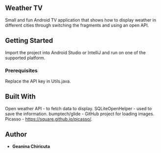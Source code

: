 ## Weather TV

Small and fun Android TV application that shows how to display weather in different cities through switching the fragments and using an open API.

## Getting Started
Import the project into Android Studio or IntelliJ and run on one of the supported platform.

### Prerequisites
Replace the API key in Utils.java.

## Built With

 Open weather API - to fetch data to display.
 SQLiteOpenHelper - used to save the information.
 bumptech/glide - GitHub project for loading images.
 Picasso - https://square.github.io/picasso/.

## Author
* **Geanina Chiricuta**
